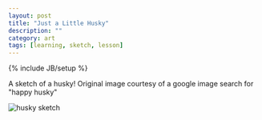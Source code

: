 ```yaml
---
layout: post
title: "Just a Little Husky"
description: ""
category: art
tags: [learning, sketch, lesson]
---
```

{% include JB/setup %}
<p>A sketch of a husky! Original image courtesy of a google image search for "happy husky"</p>
<img src="{{ BASE_PATH }}/assets/images/husky_sm.jpg" alt="husky sketch" class="img-left"/>
